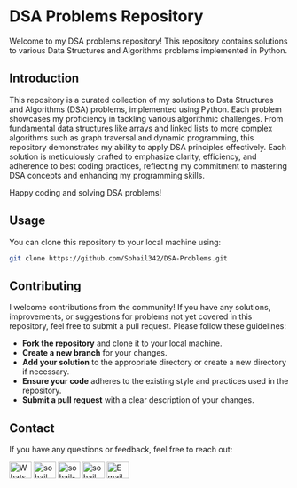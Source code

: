 # DSA Problems Repository

Welcome to my DSA problems repository! This repository contains solutions to various Data Structures and Algorithms problems implemented in Python.

## Introduction

This repository is a curated collection of my solutions to Data Structures and Algorithms (DSA) problems, implemented using Python. Each problem showcases my proficiency in tackling various algorithmic challenges. From fundamental data structures like arrays and linked lists to more complex algorithms such as graph traversal and dynamic programming, this repository demonstrates my ability to apply DSA principles effectively. Each solution is meticulously crafted to emphasize clarity, efficiency, and adherence to best coding practices, reflecting my commitment to mastering DSA concepts and enhancing my programming skills.

Happy coding and solving DSA problems!

## Usage

You can clone this repository to your local machine using:

```bash
git clone https://github.com/Sohail342/DSA-Problems.git
```
## Contributing
I welcome contributions from the community! If you have any solutions, improvements, or suggestions for problems not yet covered in this repository, feel free to submit a pull request. Please follow these guidelines:

- **Fork the repository** and clone it to your local machine.
- **Create a new branch** for your changes.
- **Add your solution** to the appropriate directory or create a new directory if necessary.
- **Ensure your code** adheres to the existing style and practices used in the repository.
- **Submit a pull request** with a clear description of your changes.
  
## Contact
If you have any questions or feedback, feel free to reach out:
<p align="left">
<a href="https://wa.me/+923431285354" target="blank"><img align="center" src="https://img.icons8.com/color/48/000000/whatsapp.png" alt="WhatsApp" height="30" width="40" /></a>
<a href="https://www.hackerrank.com/sohail_ahmad342" target="blank"><img align="center" src="https://raw.githubusercontent.com/rahuldkjain/github-profile-readme-generator/master/src/images/icons/Social/hackerrank.svg" alt="sohail_ahmad342" height="30" width="40" /></a>
<a href="https://www.linkedin.com/in/sohailahmad3428041928/" target="blank"><img align="center" src="https://raw.githubusercontent.com/rahuldkjain/github-profile-readme-generator/master/src/images/icons/Social/linked-in-alt.svg" alt="sohail-ahmad342" height="30" width="40" /></a>
<a href="https://instagram.com/sohail_ahmed113" target="blank"><img align="center" src="https://raw.githubusercontent.com/rahuldkjain/github-profile-readme-generator/master/src/images/icons/Social/instagram.svg" alt="sohail_ahmed113" height="30" width="40" /></a>
<a href="mailto:sohailahmed34280@gmail.com" target="blank"><img align="center" src="https://img.icons8.com/ios-filled/50/000000/email-open.png" alt="Email" height="30" width="40" /></a>
</p>
